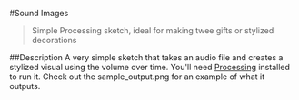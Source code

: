#Sound Images
> Simple Processing sketch, ideal for making twee gifts or stylized decorations

##Description
A very simple sketch that takes an audio file and creates a stylized visual using the volume over time. You'll need [Processing](http://processing.org/) installed to run it. Check out the sample_output.png for an example of what it outputs.
